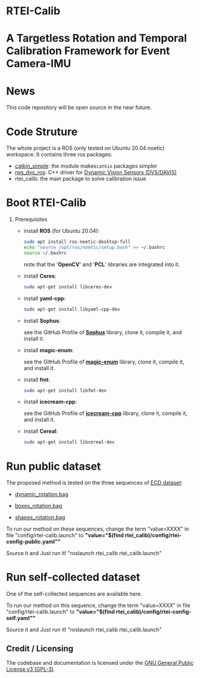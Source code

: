 # RTEI-Calib

# A Targetless Rotation and Temporal Calibration Framework for Event **Camera**-IMU

# News

This code repository will be open source in the near future.

# Code Struture

The whole project is a ROS (only tested on Ubuntu 20.04 noetic) workspace. It contains three ros packages:

- [catkin_simple](https://github.com/catkin/catkin_simple): the module makes`catkin` packages simpler
- [rpg_dvs_ros](https://github.com/uzh-rpg/rpg_dvs_ros): C++ driver for  [Dynamic Vision Sensors (DVS/DAVIS)](https://inivation.com/dvp/)
- rtei_calib: the main package to solve calibration issue

# Boot RTEI-Calib

1. Prerequisites

   + install **ROS** (for Ubuntu 20.04):

     ```bash
     sudo apt install ros-noetic-desktop-full
     echo "source /opt/ros/noetic/setup.bash" >> ~/.bashrc
     source ~/.bashrc
     ```

     note that the '**OpenCV**' and '**PCL**' libraries are integrated into it.

   + install **Ceres**:

     ```bash
     sudo apt-get install libceres-dev
     ```

   - install **yaml-cpp**:

     ```bash
     sudo apt-get install libyaml-cpp-dev
     ```

   + install **Sophus**:

     see the GitHub Profile of **[Sophus](https://github.com/strasdat/Sophus.git)** library, clone it, compile it, and install it.

   + install **magic-enum**:

     see the GitHub Profile of **[magic-enum](https://github.com/Neargye/magic_enum.git)** library, clone it, compile it, and install it.

   + install **fmt**:

     ```bash
     sudo apt-get install libfmt-dev
     ```

   + install **icecream-cpp**:

     see the GitHub Profile of **[icecream-cpp](https://github.com/renatoGarcia/icecream-cpp.git)** library, clone it, compile it, and install it.

   + install **Cereal**:

     ```bash
     sudo apt-get install libcereal-dev
     ```



# Run public dataset

The proposed method is tested on the three sequences of [ECD dataset](https://rpg.ifi.uzh.ch/davis_data.html):

- [dynamic_rotation.bag](https://rpg.ifi.uzh.ch/datasets/davis/boxes_rotation.bag)

- [boxes_rotation.bag](https://rpg.ifi.uzh.ch/datasets/davis/boxes_rotation.bag)

- [shapes_rotation.bag](https://rpg.ifi.uzh.ch/datasets/davis/shapes_rotation.bag)

To run our method on these sequences, change the term "value=XXXX" in file "config/rtei-calib.launch" to **"value="$(find rtei_calib)/config/rtei-config-public.yaml""**

Source it and Just run it! "roslaunch rtei_calib rtei_calib.launch"



# Run self-collected dataset

One of the self-collected sequences are available here.

To run our method on this sequence, change the term "value=XXXX" in file "config/rtei-calib.launch" to **"value="$(find rtei_calib)/config/rtei-config-self.yaml""**

Source it and Just run it! "roslaunch rtei_calib rtei_calib.launch"



## Credit / Licensing

The codebase and documentation is licensed under the [GNU General Public License v3 (GPL-3)](https://www.gnu.org/licenses/gpl-3.0.txt).
